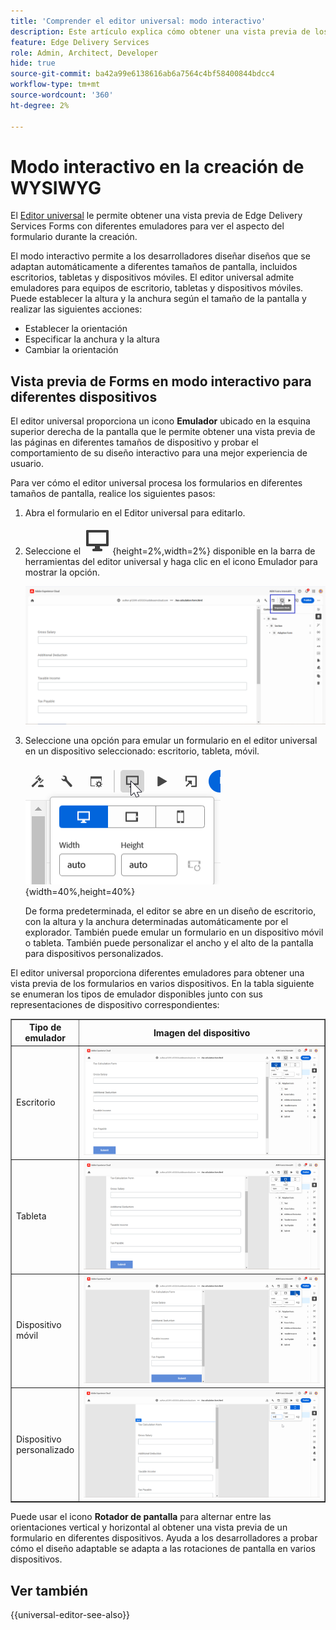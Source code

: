 ```yaml
---
title: 'Comprender el editor universal: modo interactivo'
description: Este artículo explica cómo obtener una vista previa de los formularios utilizando diferentes emuladores en el editor universal para visualizar su aspecto durante la creación.
feature: Edge Delivery Services
role: Admin, Architect, Developer
hide: true
source-git-commit: ba42a99e6138616ab6a7564c4bf58400844bdcc4
workflow-type: tm+mt
source-wordcount: '360'
ht-degree: 2%

---
```



# Modo interactivo en la creación de WYSIWYG

El [Editor universal](/help/edge/docs/forms/universal-editor/overview-universal-editor-for-edge-delivery-services-for-forms.md) le permite obtener una vista previa de Edge Delivery Services Forms con diferentes emuladores para ver el aspecto del formulario durante la creación.

El modo interactivo permite a los desarrolladores diseñar diseños que se adaptan automáticamente a diferentes tamaños de pantalla, incluidos escritorios, tabletas y dispositivos móviles. El editor universal admite emuladores para equipos de escritorio, tabletas y dispositivos móviles. Puede establecer la altura y la anchura según el tamaño de la pantalla y realizar las siguientes acciones:
* Establecer la orientación
* Especificar la anchura y la altura
* Cambiar la orientación

## Vista previa de Forms en modo interactivo para diferentes dispositivos

El editor universal proporciona un icono **Emulador** ubicado en la esquina superior derecha de la pantalla que le permite obtener una vista previa de las páginas en diferentes tamaños de dispositivo y probar el comportamiento de su diseño interactivo para una mejor experiencia de usuario.

Para ver cómo el editor universal procesa los formularios en diferentes tamaños de pantalla, realice los siguientes pasos:

1. Abra el formulario en el Editor universal para editarlo.
1. Seleccione el ![icono Emulador](/help/edge/docs/forms/universal-editor/assets/emulator.png){height=2%,width=2%} disponible en la barra de herramientas del editor universal y haga clic en el icono Emulador para mostrar la opción.

   ![Modo interactivo](/help/edge/docs/forms/universal-editor/assets/universal-editor-emulator.png)

1. Seleccione una opción para emular un formulario en el editor universal en un dispositivo seleccionado: escritorio, tableta, móvil.

   ![Modo interactivo](/help/edge/docs/forms/universal-editor/assets/ue-responsivemode.png){width=40%,height=40%}

   De forma predeterminada, el editor se abre en un diseño de escritorio, con la altura y la anchura determinadas automáticamente por el explorador. También puede emular un formulario en un dispositivo móvil o tableta. También puede personalizar el ancho y el alto de la pantalla para dispositivos personalizados.

El editor universal proporciona diferentes emuladores para obtener una vista previa de los formularios en varios dispositivos. En la tabla siguiente se enumeran los tipos de emulador disponibles junto con sus representaciones de dispositivo correspondientes:

<table border="1" style="text-align:" left; border-collapse: collapse;">
    <tr>
        <th style="width: 20%">Tipo de emulador</th>
        <th style="width: 80%">Imagen del dispositivo</th>
    </tr>
    <tr>
        <td style="width: 20%">Escritorio</td>
        <td style="width: 80%"><img src="/help/edge/docs/forms/universal-editor/assets/universal-editor-desktop.png" alt="Emulador de escritorio" style="width: auto; height: auto"></td>
    </tr>
    <tr>
        <td style="width: 20%">Tableta</td>
        <td style="width: 80%"><img src="/help/edge/docs/forms/universal-editor/assets/universal-editor-tab.png" alt="Emulador de tableta" style="width: auto; height: auto"></td>
    </tr>
    <tr>
        <td style="width: 20%">Dispositivo móvil</td>
        <td style="width: 80%"><img src="/help/edge/docs/forms/universal-editor/assets/universal-editor-mobile.png" alt="Emulador móvil" style="width: auto; height: auto"></td>
    </tr>
    <tr>
        <td style="width: 20%">Dispositivo personalizado</td>
        <td style="width: 80%"><img src="/help/edge/docs/forms/universal-editor/assets/universal-editor-custom.png" alt="Emulador de dispositivo personalizado" style="width: auto; height: auto"></td>
    </tr>
</table>

Puede usar el icono **Rotador de pantalla** para alternar entre las orientaciones vertical y horizontal al obtener una vista previa de un formulario en diferentes dispositivos. Ayuda a los desarrolladores a probar cómo el diseño adaptable se adapta a las rotaciones de pantalla en varios dispositivos.

## Ver también

{{universal-editor-see-also}}



